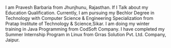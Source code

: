 I am Pravesh Barbaria from Jhunjhunu, Rajasthan.
If I Talk about my Education Qualification.
Currently, I am pursuing my Bechlor Degree in Technology with Computer Science & Engineering Specialization from Pratap Institute of Technology & Science,Sikar.
I am doing my winter training in Java Programming from CodSoft Company.
I have completed my Summer Internship Program in Linux from Grras Solution Pvt. Ltd. Company, Jaipur.
